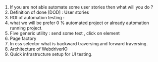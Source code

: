 1. If you are not able automate some user stories then what will you do ?
2. Definition of done [DOD] : User stories
3. ROI of automation testing
    : 
4. what we will be prefer 0 % automated project or already automation running project.
5. Five generic utility
    : send some text , click on element
6. Page factory
7. In css selector what is backward traversing and forward traversing.
8. Architecture of WebdriverIO
9. Quick infrastructure setup for UI testing.    
